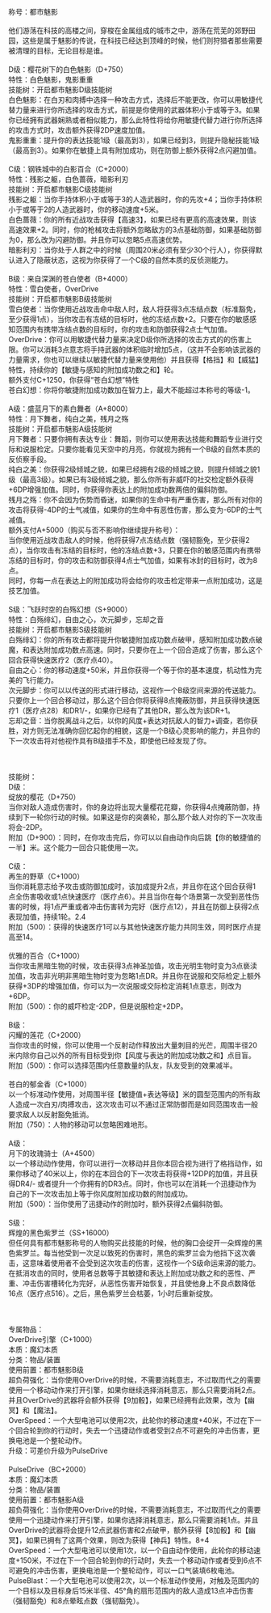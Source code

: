 <title>都市魅影</title>
<meta name="GENERATOR" content="WinCHM">
<meta http-equiv="Content-Type" content="text/html; charset=gb2312">
<br>  称号：都市魅影
<br>
<br>  他们游荡在科技的高楼之间，穿梭在金属组成的城市之中，游荡在荒芜的郊野田园，这些是属于魅影的传说，在科技已经达到顶峰的时候，他们则狩猎者那些需要被清理的目标，无论目标是谁。
<br>
<br>  D级：樱花树下的白色魅影（D+750）
<br>  特性：白色魅影，鬼影重重
<br>  技能树：开启都市魅影D级技能树
<br>  白色魅影：在白刃和肉搏中选择一种攻击方式，选择后不能更改，你可以用敏捷代替力量来进行你所选择的攻击方式，前提是你使用的武器体积小于或等于3。如果你已经拥有武器娴熟或者相似能力，那么此特性将给你用敏捷代替力进行你所选择的攻击方式时，攻击额外获得2DP速度加值。
<br>  鬼影重重：提升你的表达技能1级（最高到3），如果已经到3，则提升隐秘技能1级（最高到3）。如果你在敏捷上具有附加成功，则在防御上额外获得2点闪避加值。
<br>
<br>  C级：钢铁城中的白影百合（C+2000）
<br>  特性：残影之躯，白色蔷薇，暗影利刃
<br>  技能树：开启都市魅影C级技能树
<br>  残影之躯：当你手持体积小于或等于3的人造武器时，你的先攻+4；当你手持体积小于或等于2的人造武器时，你的移动速度+5米。
<br>  白色蔷薇：你的所有近战攻击获得【高速3】，如果已经有更高的高速效果，则该高速效果+2。同时，你的枪械攻击将额外忽略敌方的3点基础防御，如果基础防御为0，那么改为闪避防御。并且你可以忽略5点高速优势。
<br>  暗影利刃：当你处于人群之中的时候（周围20米必须有至少30个行人），你获得默认进入了隐蔽状态，这视为你获得了一个C级的自然本质的反侦测能力。
<br>
<br>  B级：来自深渊的苍白使者（B+4000）
<br>  特性：雪白使者，OverDrive
<br>  技能树：开启都市魅影B级技能树
<br>  雪白使者：当你使用近战攻击命中敌人时，敌人将获得3点冻结点数（标准豁免，至少获得1点），当你攻击有冻结的目标时，他的冻结点数+2。只要在你的敏感感知范围内有携带冻结点数的目标时，你的攻击和防御获得2点士气加值。
<br>  OverDrive：你可以用敏捷代替力量来决定D级你所选择的攻击方式的的伤害上限。你可以消耗3点意志将手持武器的体积临时增加5点，（这并不会影响该武器的力量需求，你也可以继续以敏捷代替力量来使用他）并且获得【格挡】和【威猛】特性，持续你的【敏捷与感知的附加成功数之和】轮。
<br>  额外支付C+1250，你获得“苍白幻想”特性
<br>  苍白幻想：你将你敏捷附加成功数加在智力上，最大不能超过本称号的等级-1。
<br>
<br>  A级：盛蓝月下的素白舞者（A+8000）
<br>  特性：月下舞者，纯白之美，残月之殇
<br>  技能树：开启都市魅影A级技能树
<br>  月下舞者：只要你拥有表达专业：舞蹈，则你可以使用表达技能和舞蹈专业进行交际和说服检定。只要你能看见天空中的月亮，你就视为拥有一个B级的自然本质的反侦察手段。
<br>  纯白之美：你获得2级倾城之貌，如果已经拥有2级的倾城之貌，则提升倾城之貌1级（最高3级）。如果已有3级倾城之貌，那么你所有非威吓的社交检定额外获得+6DP增强加值。同时，你获得你表达上的附加成功数两倍的偏斜防御。
<br>  残月之殇：你不会因为伤势而昏迷，如果你的生命中有严重伤害，那么所有对你的攻击将获得-4DP的士气减值，如果你的生命中有恶性伤害，那么变为-6DP的士气减值。
<br>  额外支付A+5000（购买与否不影响你继续提升称号）：
<br>  当你使用近战攻击敌人的时候，他将获得7点冻结点数（强韧豁免，至少获得2点），当你攻击有冻结的目标时，他的冻结点数+3，只要在你的敏感范围内有携带冻结的目标时，你的攻击和防御获得4点士气加值，如果有冰封的目标时，改为8点。
<br>  同时，你每一点在表达上的附加成功将会给你的攻击检定带来一点附加成功，这是技艺加值。
<br>
<br>  S级：飞跃时空的白殇幻想（S+9000）
<br>  特性：白殇绯幻，自由之心，次元脚步，忘却之音
<br>  技能树：开启都市魅影S级技能树
<br>  白殇绯幻：你的所有攻击都将提升你敏捷附加成功数点破甲，感知附加成功数点破魔，和表达附加成功数点高速。同时，只要你在上一个回合造成了伤害，那么这个回合获得快速医疗2（医疗点40）。
<br>  自由之心：你的移动速度+50米，并且你获得一个等于你的基本速度，机动性为完美的飞行能力。
<br>  次元脚步：你可以以传送的形式进行移动，这视作一个B级空间来源的传送能力。只要你上一个回合移动过，那么这个回合你将获得8点掩蔽防御，并且获得快速医疗1（医疗点28）和DR1/-，如果你已经有了其他DR，那么改为该DR+1。
<br>  忘却之音：当你脱离战斗之后，以你的风度+表达对抗敌人的智力+调查，若你获胜，对方则无法准确你回忆起你的相貌，这是一个B级心灵影响的能力，并且你的下一次攻击将对他视作具有B级措手不及，即使他已经发现了你。
<br>  
<br>  
<br>
<br>  技能树：
<br>  D级：
<br>  绽放的樱花（D+750）
<br>  当你对敌人造成伤害时，你的身边将出现大量樱花花瓣，你获得4点掩蔽防御，持续到下一轮你行动的时候。如果这是你的突袭轮，那么那个敌人对你的下一次攻击将会-2DP。
<br>  附加（D+900）：同时，在你攻击完后，你可以以自由动作向后跳【你的敏捷值的一半】米。这个能力一回合只能使用一次。
<br>
<br>  C级：
<br>  再生的野草（C+1000）
<br>  当你消耗意志给予攻击或防御加成时，该加成提升2点，并且你在这个回合获得1点全伤害吸收或1点快速医疗（医疗点6）。并且当你在每个场景第一次受到恶性伤害的时候，将1点严重或者冲击伤害转为完好（医疗点12），并且在防御上获得2点表现加值，持续1轮。2.4
<br>  附加（500）：获得的快速医疗1可以与其他快速医疗能力共同生效，同时医疗点提高至14。
<br>
<br>  优雅的百合（C+1000）
<br>  当你攻击黑暗生物的时候，攻击获得3点神圣加值，攻击光明生物时变为3点亵渎加值，攻击非光明非黑暗生物时变为忽略1点DR。并且你在说服和交际检定上额外获得+3DP的增强加值，你可以为一次说服或交际检定消耗1点意志，则改为+6DP。
<br>  附加（500）：你的威吓检定-2DP，但是说服检定+2DP。
<br>
<br>  B级：
<br>  闪耀的莲花（C+2000）
<br>  当你攻击的时候，你可以使用一个反射动作释放出大量刺目的光芒，周围半径20米内除你自己以外的所有目标受到你【风度与表达的附加成功数之和】点目盲。
<br>  附加（500）：你可以选择范围内任意数量的队友，队友受到的效果减半。
<br>
<br>  苍白的郁金香（C+1000）
<br>  以一个标准动作使用，对周围半径【敏捷值+表达等级】米的圆型范围内的所有敌人造成一次白刃/肉搏攻击，这次攻击可以不通过正常防御而是如同范围攻击一般要求敌人以反射豁免抵消。
<br>  附加（750）：人物的移动可以忽略困难地形。
<br>
<br>  A级：
<br>  月下的玫瑰骑士（A+4500）
<br>  以一个移动动作使用，你可以进行一次移动并且你本回合视为进行了格挡动作，如果你移动了40米以上，你的在本回合的下一次攻击将获得+12DP的加值，并且获得DR4/- 或者提升一个你拥有的DR3点。同时，你也可以在消耗一个迅捷动作为自己的下一次攻击加上等于你风度附加成功数的附加成功。
<br>  附加（500）：当你使用了迅捷动作的附加时，额外获得2点偏斜防御。
<br>
<br>  S级：
<br>  辉煌的黑色紫罗兰（SS+16000）
<br>  但任何具有都市魅影称号的人物购买此技能的时候，他的胸口会绽开一朵辉煌的黑色紫罗兰。每当他受到一次足以致死的伤害时，黑色的紫罗兰会为他挡下这次袭击，这意味着使用者不会受到这次攻击的伤害，这视作一个S级命运来源的能力。在抵消攻击的同时，使用者总数等于其敏捷和表达上附加成功数之和的恶性、严重、冲击伤害槽转化为完好，从恶性伤害开始恢复，并且使他身上不良点数降低16点（医疗点516）。之后，黑色紫罗兰会枯萎，1小时后重新绽放。
<br>
<br>
<br>
<br>  专属物品：
<br>  OverDrive引擎（C+1000）
<br>  本质：魔幻本质
<br>  分类：物品/装置
<br>  使用前置：都市魅影B级
<br>  超负荷强化：当你使用OverDrive的时候，不需要消耗意志，不过取而代之的需要使用一个移动动作来打开引擎，如果你继续选择消耗意志，那么只需要消耗2点。并且OverDrive的武器将会额外获得【9加骰】，如果已经拥有此效果，改为【幽冥】和【魔法】。
<br>  OverSpeed：一个大型电池可以使用2次，此轮你的移动速度+40米，不过在下一个回合轮到你的行动时，失去一个迅捷动作或者受到2点不可避免的冲击伤害，更换电池是一个整轮动作。
<br>  升级：可差价升级为PulseDrive
<br>
<br>  PulseDrive（BC+2000）
<br>  本质：魔幻本质
<br>  分类：物品/装置
<br>  使用前置：都市魅影A级
<br>  超负荷强化：当你使用OverDrive的时候，不需要消耗意志，不过取而代之的需要使用一个迅捷动作来打开引擎，如果你选择消耗意志，那么只需要消耗1点。并且OverDrive的武器将会提升12点武器伤害和2点破甲，额外获得【8加骰】和【幽冥】，如果已拥有了这两个效果，则改为获得【神兵】特性。8+4
<br>  OverSpeed：一个大型电池可以使用1次，以一个自由动作使用，此轮你的移动速度+150米，不过在下一个回合轮到你的行动时，失去一个移动动作或者受到6点不可避免的冲击伤害，更换电池是一个整轮动作，可以一口气装填6枚电池。
<br>  PulseBlast：一个大型电池可以使用2次，以一个标准动作使用，对触及范围内的一个目标以及目标身后15米半径、45°角的扇形范围内的敌人造成13点冲击伤害（强韧豁免）和8点晕眩点数（强韧豁免）。
<br>
<br>